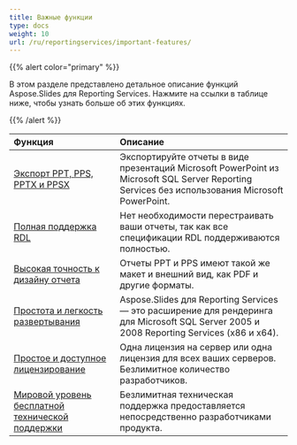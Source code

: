 ```yaml
---
title: Важные функции
type: docs
weight: 10
url: /ru/reportingservices/important-features/
---
```


{{% alert color="primary" %}} 

В этом разделе представлено детальное описание функций Aspose.Slides для Reporting Services. Нажмите на ссылки в таблице ниже, чтобы узнать больше об этих функциях. 

{{% /alert %}} 

|**Функция** |**Описание** |
| :- | :- |
|[Экспорт PPT, PPS, PPTX и PPSX](/slides/ru/reportingservices/ppt-2c-pps-2c-pptx-and-ppsx-export/)|Экспортируйте отчеты в виде презентаций Microsoft PowerPoint из Microsoft SQL Server Reporting Services без использования Microsoft PowerPoint. |
|[Полная поддержка RDL](/slides/ru/reportingservices/comprehensive-rdl-support/)|Нет необходимости перестраивать ваши отчеты, так как все спецификации RDL поддерживаются полностью. |
|[Высокая точность к дизайну отчета](/slides/ru/reportingservices/high-fidelity-to-the-report-design/)|Отчеты PPT и PPS имеют такой же макет и внешний вид, как PDF и другие форматы. |
|[Простота и легкость развертывания](/slides/ru/reportingservices/easy-and-lightweight-deployment/)|Aspose.Slides для Reporting Services — это расширение для рендеринга для Microsoft SQL Server 2005 и 2008 Reporting Services (x86 и x64). |
|[Простое и доступное лицензирование](/slides/ru/reportingservices/simple-and-affordable-licensing/)|Одна лицензия на сервер или одна лицензия для всех ваших серверов. Безлимитное количество разработчиков. |
|[Мировой уровень бесплатной технической поддержки](/slides/ru/reportingservices/world-class-free-technical-support/)|Безлимитная техническая поддержка предоставляется непосредственно разработчиками продукта. |
